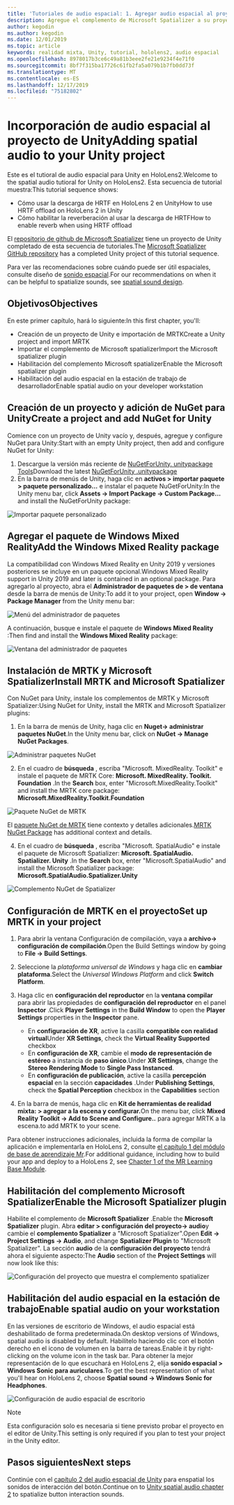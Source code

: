```yaml
---
title: 'Tutoriales de audio espacial: 1. Agregar audio espacial al proyecto'
description: Agregue el complemento de Microsoft Spatializer a su proyecto de Unity para acceder a la descarga de hardware de HoloLens 2 HRTF.
author: kegodin
ms.author: kegodin
ms.date: 12/01/2019
ms.topic: article
keywords: realidad mixta, Unity, tutorial, hololens2, audio espacial
ms.openlocfilehash: 8978017b3ce6c49a81b3eee2fe21e9234f4e71f0
ms.sourcegitcommit: 8bf7f315ba17726c61fb2fa5a079b1b7fb0dd73f
ms.translationtype: MT
ms.contentlocale: es-ES
ms.lasthandoff: 12/17/2019
ms.locfileid: "75182802"
---
```

# <a name="adding-spatial-audio-to-your-unity-project"></a><span data-ttu-id="fbe3c-105">Incorporación de audio espacial al proyecto de Unity</span><span class="sxs-lookup"><span data-stu-id="fbe3c-105">Adding spatial audio to your Unity project</span></span>

<span data-ttu-id="fbe3c-106">Este es el tutioral de audio espacial para Unity en HoloLens2.</span><span class="sxs-lookup"><span data-stu-id="fbe3c-106">Welcome to the spatial audio tutioral for Unity on HoloLens2.</span></span> <span data-ttu-id="fbe3c-107">Esta secuencia de tutorial muestra:</span><span class="sxs-lookup"><span data-stu-id="fbe3c-107">This tutorial sequence shows:</span></span>
* <span data-ttu-id="fbe3c-108">Cómo usar la descarga de HRTF en HoloLens 2 en Unity</span><span class="sxs-lookup"><span data-stu-id="fbe3c-108">How to use HRTF offload on HoloLens 2 in Unity</span></span>
* <span data-ttu-id="fbe3c-109">Cómo habilitar la reverberación al usar la descarga de HRTF</span><span class="sxs-lookup"><span data-stu-id="fbe3c-109">How to enable reverb when using HRTF offload</span></span>

<span data-ttu-id="fbe3c-110">El [repositorio de github de Microsoft Spatializer](https://github.com/microsoft/spatialaudio-unity) tiene un proyecto de Unity completado de esta secuencia de tutoriales.</span><span class="sxs-lookup"><span data-stu-id="fbe3c-110">The [Microsoft Spatializer GitHub repository](https://github.com/microsoft/spatialaudio-unity) has a completed Unity project of this tutorial sequence.</span></span> 

<span data-ttu-id="fbe3c-111">Para ver las recomendaciones sobre cuándo puede ser útil espaciales, consulte diseño de [sonido espacial](https://docs.microsoft.com/windows/mixed-reality/spatial-sound-design).</span><span class="sxs-lookup"><span data-stu-id="fbe3c-111">For our recommendations on when it can be helpful to spatialize sounds, see [spatial sound design](https://docs.microsoft.com/windows/mixed-reality/spatial-sound-design).</span></span>

## <a name="objectives"></a><span data-ttu-id="fbe3c-112">Objetivos</span><span class="sxs-lookup"><span data-stu-id="fbe3c-112">Objectives</span></span>
<span data-ttu-id="fbe3c-113">En este primer capítulo, hará lo siguiente:</span><span class="sxs-lookup"><span data-stu-id="fbe3c-113">In this first chapter, you'll:</span></span>
* <span data-ttu-id="fbe3c-114">Creación de un proyecto de Unity e importación de MRTK</span><span class="sxs-lookup"><span data-stu-id="fbe3c-114">Create a Unity project and import MRTK</span></span>
* <span data-ttu-id="fbe3c-115">Importar el complemento de Microsoft spatializer</span><span class="sxs-lookup"><span data-stu-id="fbe3c-115">Import the Microsoft spatializer plugin</span></span>
* <span data-ttu-id="fbe3c-116">Habilitación del complemento Microsoft spatializer</span><span class="sxs-lookup"><span data-stu-id="fbe3c-116">Enable the Microsoft spatializer plugin</span></span>
* <span data-ttu-id="fbe3c-117">Habilitación del audio espacial en la estación de trabajo de desarrollador</span><span class="sxs-lookup"><span data-stu-id="fbe3c-117">Enable spatial audio on your developer workstation</span></span>

## <a name="create-a-project-and-add-nuget-for-unity"></a><span data-ttu-id="fbe3c-118">Creación de un proyecto y adición de NuGet para Unity</span><span class="sxs-lookup"><span data-stu-id="fbe3c-118">Create a project and add NuGet for Unity</span></span>
<span data-ttu-id="fbe3c-119">Comience con un proyecto de Unity vacío y, después, agregue y configure NuGet para Unity:</span><span class="sxs-lookup"><span data-stu-id="fbe3c-119">Start with an empty Unity project, then add and configure NuGet for Unity:</span></span>
1. <span data-ttu-id="fbe3c-120">Descargue la versión más reciente de [NuGetForUnity. unitypackage Tools](https://github.com/GlitchEnzo/NuGetForUnity/releases/latest)</span><span class="sxs-lookup"><span data-stu-id="fbe3c-120">Download the latest [NuGetForUnity .unitypackage](https://github.com/GlitchEnzo/NuGetForUnity/releases/latest)</span></span>
2. <span data-ttu-id="fbe3c-121">En la barra de menús de Unity, haga clic en **activos > importar paquete > paquete personalizado...** e instalar el paquete NuGetForUnity:</span><span class="sxs-lookup"><span data-stu-id="fbe3c-121">In the Unity menu bar, click **Assets -> Import Package -> Custom Package...** and install the NuGetForUnity package:</span></span>

![Importar paquete personalizado](images/spatial-audio/import-custom-package.png)

## <a name="add-the-windows-mixed-reality-package"></a><span data-ttu-id="fbe3c-123">Agregar el paquete de Windows Mixed Reality</span><span class="sxs-lookup"><span data-stu-id="fbe3c-123">Add the Windows Mixed Reality package</span></span>
<span data-ttu-id="fbe3c-124">La compatibilidad con Windows Mixed Reality en Unity 2019 y versiones posteriores se incluye en un paquete opcional.</span><span class="sxs-lookup"><span data-stu-id="fbe3c-124">Windows Mixed Reality support in Unity 2019 and later is contained in an optional package.</span></span> <span data-ttu-id="fbe3c-125">Para agregarlo al proyecto, abra el **Administrador de paquetes de > de ventana** desde la barra de menús de Unity:</span><span class="sxs-lookup"><span data-stu-id="fbe3c-125">To add it to your project, open **Window -> Package Manager** from the Unity menu bar:</span></span>

![Menú del administrador de paquetes](images/spatial-audio/package-manager-menu.png)

<span data-ttu-id="fbe3c-127">A continuación, busque e instale el paquete de **Windows Mixed Reality** :</span><span class="sxs-lookup"><span data-stu-id="fbe3c-127">Then find and install the **Windows Mixed Reality** package:</span></span>

![Ventana del administrador de paquetes](images/spatial-audio/package-manager-window.png)

## <a name="install-mrtk-and-microsoft-spatializer"></a><span data-ttu-id="fbe3c-129">Instalación de MRTK y Microsoft Spatializer</span><span class="sxs-lookup"><span data-stu-id="fbe3c-129">Install MRTK and Microsoft Spatializer</span></span>
<span data-ttu-id="fbe3c-130">Con NuGet para Unity, instale los complementos de MRTK y Microsoft Spatializer:</span><span class="sxs-lookup"><span data-stu-id="fbe3c-130">Using NuGet for Unity, install the MRTK and Microsoft Spatializer plugins:</span></span>
1. <span data-ttu-id="fbe3c-131">En la barra de menús de Unity, haga clic en **Nuget-> administrar paquetes NuGet**.</span><span class="sxs-lookup"><span data-stu-id="fbe3c-131">In the Unity menu bar, click on **NuGet -> Manage NuGet Packages**.</span></span>

![Administrar paquetes NuGet](images/spatial-audio/manage-nuget-packages.png)

2. <span data-ttu-id="fbe3c-133">En el cuadro de **búsqueda** , escriba "Microsoft. MixedReality. Toolkit" e instale el paquete de MRTK Core: **Microsoft. MixedReality. Toolkit. Foundation** .</span><span class="sxs-lookup"><span data-stu-id="fbe3c-133">In the **Search** box, enter "Microsoft.MixedReality.Toolkit" and install the MRTK core package: **Microsoft.MixedReality.Toolkit.Foundation**</span></span>

![Paquete NuGet de MRTK](images/spatial-audio/mrtk-nuget-package.png)

<span data-ttu-id="fbe3c-135">El [paquete NuGet de MRTK](https://microsoft.github.io/MixedRealityToolkit-Unity/Documentation/MRTKNuGetPackage.html) tiene contexto y detalles adicionales.</span><span class="sxs-lookup"><span data-stu-id="fbe3c-135">[MRTK NuGet Package](https://microsoft.github.io/MixedRealityToolkit-Unity/Documentation/MRTKNuGetPackage.html) has additional context and details.</span></span>

4. <span data-ttu-id="fbe3c-136">En el cuadro de **búsqueda** , escriba "Microsoft. SpatialAudio" e instale el paquete de Microsoft Spatializer: **Microsoft. SpatialAudio. Spatializer. Unity** .</span><span class="sxs-lookup"><span data-stu-id="fbe3c-136">In the **Search** box, enter "Microsoft.SpatialAudio" and install the Microsoft Spatializer package: **Microsoft.SpatialAudio.Spatializer.Unity**</span></span>

![Complemento NuGet de Spatializer](images/spatial-audio/spatializer-plugin-nuget.png)

## <a name="set-up-mrtk-in-your-project"></a><span data-ttu-id="fbe3c-138">Configuración de MRTK en el proyecto</span><span class="sxs-lookup"><span data-stu-id="fbe3c-138">Set up MRTK in your project</span></span>

1. <span data-ttu-id="fbe3c-139">Para abrir la ventana Configuración de compilación, vaya a **archivo-> configuración de compilación**.</span><span class="sxs-lookup"><span data-stu-id="fbe3c-139">Open the Build Settings window by going to **File -> Build Settings**.</span></span>

2. <span data-ttu-id="fbe3c-140">Seleccione la _plataforma universal de Windows_ y haga clic en **cambiar plataforma**.</span><span class="sxs-lookup"><span data-stu-id="fbe3c-140">Select the _Universal Windows Platform_ and click **Switch Platform**.</span></span>

3. <span data-ttu-id="fbe3c-141">Haga clic en **configuración del reproductor** en la **ventana compilar** para abrir las propiedades de **configuración del reproductor** en el panel **Inspector** .</span><span class="sxs-lookup"><span data-stu-id="fbe3c-141">Click **Player Settings** in the **Build Window** to open the **Player Settings** properties in the **Inspector** pane.</span></span>
    * <span data-ttu-id="fbe3c-142">En **configuración de XR**, active la casilla **compatible con realidad virtual**</span><span class="sxs-lookup"><span data-stu-id="fbe3c-142">Under **XR Settings**, check the **Virtual Reality Supported** checkbox</span></span>
    * <span data-ttu-id="fbe3c-143">En **configuración de XR**, cambie el **modo de representación de estéreo** a instancia de **paso único**.</span><span class="sxs-lookup"><span data-stu-id="fbe3c-143">Under **XR Settings**, change the **Stereo Rendering Mode** to **Single Pass Instanced**.</span></span>
    * <span data-ttu-id="fbe3c-144">En **configuración de publicación**, active la casilla **percepción espacial** en la sección **capacidades** .</span><span class="sxs-lookup"><span data-stu-id="fbe3c-144">Under **Publishing Settings**, check the **Spatial Perception** checkbox in the **Capabilities** section</span></span>

4. <span data-ttu-id="fbe3c-145">En la barra de menús, haga clic en **Kit de herramientas de realidad mixta: > agregar a la escena y configurar.**</span><span class="sxs-lookup"><span data-stu-id="fbe3c-145">On the menu bar, click **Mixed Reality Toolkit -> Add to Scene and Configure..**</span></span> <span data-ttu-id="fbe3c-146">para agregar MRTK a la escena.</span><span class="sxs-lookup"><span data-stu-id="fbe3c-146">to add MRTK to your scene.</span></span>

<span data-ttu-id="fbe3c-147">Para obtener instrucciones adicionales, incluida la forma de compilar la aplicación e implementarla en HoloLens 2, consulte [el capítulo 1 del módulo de base de aprendizaje Mr](mrlearning-base-ch1.md).</span><span class="sxs-lookup"><span data-stu-id="fbe3c-147">For additional guidance, including how to build your app and deploy to a HoloLens 2, see [Chapter 1 of the MR Learning Base Module](mrlearning-base-ch1.md).</span></span>

## <a name="enable-the-microsoft-spatializer-plugin"></a><span data-ttu-id="fbe3c-148">Habilitación del complemento Microsoft Spatializer</span><span class="sxs-lookup"><span data-stu-id="fbe3c-148">Enable the Microsoft Spatializer plugin</span></span>
<span data-ttu-id="fbe3c-149">Habilite el complemento de **Microsoft Spatializer** .</span><span class="sxs-lookup"><span data-stu-id="fbe3c-149">Enable the **Microsoft Spatializer** plugin.</span></span> <span data-ttu-id="fbe3c-150">Abra **editar > configuración del proyecto-> audio**y cambie el **complemento Spatializer** a "Microsoft Spatializer".</span><span class="sxs-lookup"><span data-stu-id="fbe3c-150">Open **Edit -> Project Settings -> Audio**, and change **Spatializer Plugin** to "Microsoft Spatializer".</span></span> <span data-ttu-id="fbe3c-151">La sección **audio** de la **configuración del proyecto** tendrá ahora el siguiente aspecto:</span><span class="sxs-lookup"><span data-stu-id="fbe3c-151">The **Audio** section of the **Project Settings** will now look like this:</span></span>

![Configuración del proyecto que muestra el complemento spatializer](images/spatial-audio/project-settings.png)

## <a name="enable-spatial-audio-on-your-workstation"></a><span data-ttu-id="fbe3c-153">Habilitación del audio espacial en la estación de trabajo</span><span class="sxs-lookup"><span data-stu-id="fbe3c-153">Enable spatial audio on your workstation</span></span>
<span data-ttu-id="fbe3c-154">En las versiones de escritorio de Windows, el audio espacial está deshabilitado de forma predeterminada.</span><span class="sxs-lookup"><span data-stu-id="fbe3c-154">On desktop versions of Windows, spatial audio is disabled by default.</span></span> <span data-ttu-id="fbe3c-155">Habilítelo haciendo clic con el botón derecho en el icono de volumen en la barra de tareas.</span><span class="sxs-lookup"><span data-stu-id="fbe3c-155">Enable it by right-clicking on the volume icon in the task bar.</span></span> <span data-ttu-id="fbe3c-156">Para obtener la mejor representación de lo que escuchará en HoloLens 2, elija **sonido espacial > Windows Sonic para auriculares**.</span><span class="sxs-lookup"><span data-stu-id="fbe3c-156">To get the best representation of what you'll hear on HoloLens 2, choose **Spatial sound -> Windows Sonic for Headphones**.</span></span>

![Configuración de audio espacial de escritorio](images/spatial-audio/desktop-audio-settings.png)

> [!NOTE]
> <span data-ttu-id="fbe3c-158">Esta configuración solo es necesaria si tiene previsto probar el proyecto en el editor de Unity.</span><span class="sxs-lookup"><span data-stu-id="fbe3c-158">This setting is only required if you plan to test your project in the Unity editor.</span></span>

## <a name="next-steps"></a><span data-ttu-id="fbe3c-159">Pasos siguientes</span><span class="sxs-lookup"><span data-stu-id="fbe3c-159">Next steps</span></span>
<span data-ttu-id="fbe3c-160">Continúe con el [capítulo 2 del audio espacial de Unity](unity-spatial-audio-ch2.md) para enspatial los sonidos de interacción del botón.</span><span class="sxs-lookup"><span data-stu-id="fbe3c-160">Continue on to [Unity spatial audio chapter 2](unity-spatial-audio-ch2.md) to spatialize button interaction sounds.</span></span>

